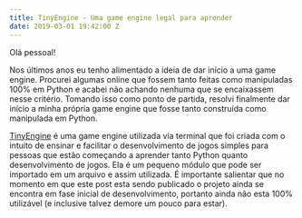 ```yaml
---
title: TinyEngine - Uma game engine legal para aprender
date: 2019-03-01 19:42:00 Z
---
```


Olá pessoal!

Nos últimos anos eu tenho alimentado a ideia de dar início a uma game engine. Procurei algumas online que fossem tanto feitas como manipuladas 100% em Python e acabei não achando nenhuma que se encaixassem nesse critério. Tomando isso como ponto de partida, resolvi finalmente dar início a minha própria game engine que fosse tanto construída como manipulada em Python.

[TinyEngine](https://github.com/hasher-hasher/TinyEngine) é uma game engine utilizada via terminal que foi criada com o intuito de ensinar e facilitar o desenvolvimento de jogos simples para pessoas que estão começando a aprender tanto Python quanto desenvolvimento de jogos. Ela é um pequeno módulo que pode ser importado em um arquivo e assim utilizada. É importante salientar que no momento em que este post esta sendo publicado o projeto ainda se encontra em fase inicial de desenvolvimento, portanto ainda não esta 100% utilizável (e inclusive talvez demore um pouco para estar). 